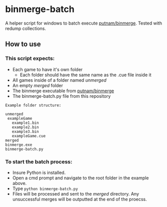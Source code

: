 # binmerge-batch
A helper script for windows to batch execute [putnam/binmerge](https://github.com/putnam/binmerge). Tested with redump collections.

## How to use
### This script expects:
  * Each game to have it's own folder
    * Each folder should have the same name as the .cue file inside it
  * All games inside of a folder named *unmerged*
  * An empty *merged* folder
  * The binmerge executable from [putnam/binmerge](https://github.com/putnam/binmerge/releases)
  * The binmerge-batch.py file from this repository
  
 ```
 Example folder structure:
 
 unmerged
  exampleGame
    example1.bin
    example2.bin
    example3.bin
    exampleGame.cue
 merged
 binmerge.exe
 binmerge-batch.py
 ```
 

 ### To start the batch process:
  * Insure Python is installed.
  * Open a cmd prompt and navigate to the root folder in the example above.
  * Type `python binmerge-batch.py`
  * Files will be processed and sent to the *merged* directory. Any unsuccessful merges will be outputted at the end of the proecss.
 
